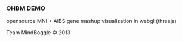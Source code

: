 ### OHBM DEMO

opensource MNI + AIBS gene mashup visualization in webgl (threejs)

Team MindBoggle © 2013